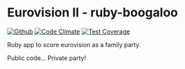 # Eurovision II - ruby-boogaloo
[![Github](https://github.com/CeeBeeUK/laughing-sansa/workflows/Checks/badge.svg)](https://github.com/CeeBeeUK/laughing-sansa/actions)
[![Code Climate](https://codeclimate.com/github/CeeBeeUK/laughing-sansa/badges/gpa.svg)](https://codeclimate.com/github/CeeBeeUK/laughing-sansa) 
[![Test Coverage](https://codeclimate.com/github/CeeBeeUK/laughing-sansa/badges/coverage.svg)](https://codeclimate.com/github/CeeBeeUK/laughing-sansa) 

Ruby app to score eurovision as a family party.

Public code... Private party!
